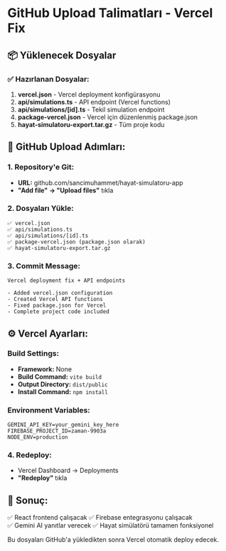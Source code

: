 # GitHub Upload Talimatları - Vercel Fix

## 📦 Yüklenecek Dosyalar

### ✅ Hazırlanan Dosyalar:
1. **vercel.json** - Vercel deployment konfigürasyonu
2. **api/simulations.ts** - API endpoint (Vercel functions)
3. **api/simulations/[id].ts** - Tekil simulation endpoint
4. **package-vercel.json** - Vercel için düzenlenmiş package.json
5. **hayat-simulatoru-export.tar.gz** - Tüm proje kodu

## 🚀 GitHub Upload Adımları:

### 1. Repository'e Git:
- **URL:** github.com/sancimuhammet/hayat-simulatoru-app
- **"Add file" → "Upload files"** tıkla

### 2. Dosyaları Yükle:
```
✅ vercel.json
✅ api/simulations.ts  
✅ api/simulations/[id].ts
✅ package-vercel.json (package.json olarak)
✅ hayat-simulatoru-export.tar.gz
```

### 3. Commit Message:
```
Vercel deployment fix + API endpoints

- Added vercel.json configuration
- Created Vercel API functions
- Fixed package.json for Vercel
- Complete project code included
```

## ⚙️ Vercel Ayarları:

### Build Settings:
- **Framework:** None
- **Build Command:** `vite build`  
- **Output Directory:** `dist/public`
- **Install Command:** `npm install`

### Environment Variables:
```
GEMINI_API_KEY=your_gemini_key_here
FIREBASE_PROJECT_ID=zaman-9903a  
NODE_ENV=production
```

### 4. Redeploy:
- Vercel Dashboard → Deployments
- **"Redeploy"** tıkla

## 🎯 Sonuç:
✅ React frontend çalışacak
✅ Firebase entegrasyonu çalışacak  
✅ Gemini AI yanıtlar verecek
✅ Hayat simülatörü tamamen fonksiyonel

Bu dosyaları GitHub'a yükledikten sonra Vercel otomatik deploy edecek.
